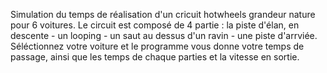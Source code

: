 Simulation du temps de réalisation d'un cricuit hotwheels grandeur nature pour 6 voitures.
Le circuit est composé de 4 partie : la piste d'élan, en descente - un looping - un saut au dessus d'un ravin - une piste d'arrviée.
Séléctionnez votre voiture et le programme vous donne votre temps de passage, ainsi que les temps de chaque parties et la vitesse en sortie. 
